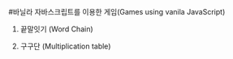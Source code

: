 #바닐라 자바스크립트를 이용한 게임(Games using vanila JavaScript)

1. 끝말잇기 (Word Chain)

2. 구구단 (Multiplication table)